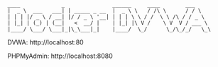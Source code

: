 ```
____             _               ______     ____        ___    
|  _ \  ___   ___| | _____ _ __  |  _ \ \   / /\ \      / / \   
| | | |/ _ \ / __| |/ / _ \ '__| | | | \ \ / /  \ \ /\ / / _ \  
| |_| | (_) | (__|   <  __/ |    | |_| |\ V /    \ V  V / ___ \
|____/ \___/ \___|_|\_\___|_|    |____/  \_/      \_/\_/_/   \_\
```

DVWA:
http://localhost:80

PHPMyAdmin:
http://localhost:8080
